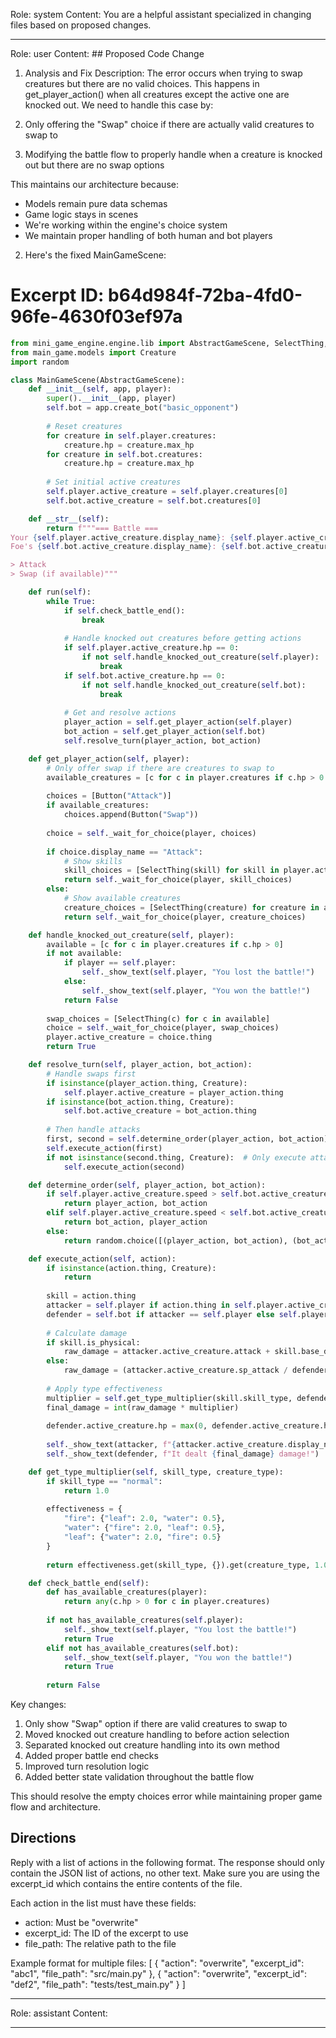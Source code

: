 Role: system
Content: You are a helpful assistant specialized in changing files based on proposed changes.
__________________
Role: user
Content: ## Proposed Code Change
1. Analysis and Fix Description:
The error occurs when trying to swap creatures but there are no valid choices. This happens in get_player_action() when all creatures except the active one are knocked out. We need to handle this case by:

1. Only offering the "Swap" choice if there are actually valid creatures to swap to
2. Modifying the battle flow to properly handle when a creature is knocked out but there are no swap options

This maintains our architecture because:
- Models remain pure data schemas
- Game logic stays in scenes
- We're working within the engine's choice system
- We maintain proper handling of both human and bot players

2. Here's the fixed MainGameScene:

# Excerpt ID: b64d984f-72ba-4fd0-96fe-4630f03ef97a
```python main_game/scenes/main_game_scene.py
from mini_game_engine.engine.lib import AbstractGameScene, SelectThing, Button
from main_game.models import Creature
import random

class MainGameScene(AbstractGameScene):
    def __init__(self, app, player):
        super().__init__(app, player)
        self.bot = app.create_bot("basic_opponent")
        
        # Reset creatures
        for creature in self.player.creatures:
            creature.hp = creature.max_hp
        for creature in self.bot.creatures:
            creature.hp = creature.max_hp
            
        # Set initial active creatures
        self.player.active_creature = self.player.creatures[0]
        self.bot.active_creature = self.bot.creatures[0]

    def __str__(self):
        return f"""=== Battle ===
Your {self.player.active_creature.display_name}: {self.player.active_creature.hp}/{self.player.active_creature.max_hp} HP
Foe's {self.bot.active_creature.display_name}: {self.bot.active_creature.hp}/{self.bot.active_creature.max_hp} HP

> Attack
> Swap (if available)"""

    def run(self):
        while True:
            if self.check_battle_end():
                break
                
            # Handle knocked out creatures before getting actions
            if self.player.active_creature.hp == 0:
                if not self.handle_knocked_out_creature(self.player):
                    break
            if self.bot.active_creature.hp == 0:
                if not self.handle_knocked_out_creature(self.bot):
                    break
            
            # Get and resolve actions
            player_action = self.get_player_action(self.player)
            bot_action = self.get_player_action(self.bot)
            self.resolve_turn(player_action, bot_action)

    def get_player_action(self, player):
        # Only offer swap if there are creatures to swap to
        available_creatures = [c for c in player.creatures if c.hp > 0 and c != player.active_creature]
        
        choices = [Button("Attack")]
        if available_creatures:
            choices.append(Button("Swap"))
            
        choice = self._wait_for_choice(player, choices)
        
        if choice.display_name == "Attack":
            # Show skills
            skill_choices = [SelectThing(skill) for skill in player.active_creature.skills]
            return self._wait_for_choice(player, skill_choices)
        else:
            # Show available creatures
            creature_choices = [SelectThing(creature) for creature in available_creatures]
            return self._wait_for_choice(player, creature_choices)

    def handle_knocked_out_creature(self, player):
        available = [c for c in player.creatures if c.hp > 0]
        if not available:
            if player == self.player:
                self._show_text(self.player, "You lost the battle!")
            else:
                self._show_text(self.player, "You won the battle!")
            return False
            
        swap_choices = [SelectThing(c) for c in available]
        choice = self._wait_for_choice(player, swap_choices)
        player.active_creature = choice.thing
        return True

    def resolve_turn(self, player_action, bot_action):
        # Handle swaps first
        if isinstance(player_action.thing, Creature):
            self.player.active_creature = player_action.thing
        if isinstance(bot_action.thing, Creature):
            self.bot.active_creature = bot_action.thing
            
        # Then handle attacks
        first, second = self.determine_order(player_action, bot_action)
        self.execute_action(first)
        if not isinstance(second.thing, Creature):  # Only execute attack if it's not a swap
            self.execute_action(second)

    def determine_order(self, player_action, bot_action):
        if self.player.active_creature.speed > self.bot.active_creature.speed:
            return player_action, bot_action
        elif self.player.active_creature.speed < self.bot.active_creature.speed:
            return bot_action, player_action
        else:
            return random.choice([(player_action, bot_action), (bot_action, player_action)])

    def execute_action(self, action):
        if isinstance(action.thing, Creature):
            return
            
        skill = action.thing
        attacker = self.player if action.thing in self.player.active_creature.skills else self.bot
        defender = self.bot if attacker == self.player else self.player
        
        # Calculate damage
        if skill.is_physical:
            raw_damage = attacker.active_creature.attack + skill.base_damage - defender.active_creature.defense
        else:
            raw_damage = (attacker.active_creature.sp_attack / defender.active_creature.sp_defense) * skill.base_damage
            
        # Apply type effectiveness
        multiplier = self.get_type_multiplier(skill.skill_type, defender.active_creature.creature_type)
        final_damage = int(raw_damage * multiplier)
        
        defender.active_creature.hp = max(0, defender.active_creature.hp - final_damage)
        
        self._show_text(attacker, f"{attacker.active_creature.display_name} used {skill.display_name}!")
        self._show_text(defender, f"It dealt {final_damage} damage!")

    def get_type_multiplier(self, skill_type, creature_type):
        if skill_type == "normal":
            return 1.0
        
        effectiveness = {
            "fire": {"leaf": 2.0, "water": 0.5},
            "water": {"fire": 2.0, "leaf": 0.5},
            "leaf": {"water": 2.0, "fire": 0.5}
        }
        
        return effectiveness.get(skill_type, {}).get(creature_type, 1.0)

    def check_battle_end(self):
        def has_available_creatures(player):
            return any(c.hp > 0 for c in player.creatures)
            
        if not has_available_creatures(self.player):
            self._show_text(self.player, "You lost the battle!")
            return True
        elif not has_available_creatures(self.bot):
            self._show_text(self.player, "You won the battle!")
            return True
            
        return False
```

Key changes:
1. Only show "Swap" option if there are valid creatures to swap to
2. Moved knocked out creature handling to before action selection
3. Separated knocked out creature handling into its own method
4. Added proper battle end checks
5. Improved turn resolution logic
6. Added better state validation throughout the battle flow

This should resolve the empty choices error while maintaining proper game flow and architecture.

## Directions
Reply with a list of actions in the following format. The response should only contain the JSON list of actions, no other text.
Make sure you are using the excerpt_id which contains the entire contents of the file.

Each action in the list must have these fields:
- action: Must be "overwrite"
- excerpt_id: The ID of the excerpt to use
- file_path: The relative path to the file

Example format for multiple files:
[
    {
        "action": "overwrite",
        "excerpt_id": "abc1",
        "file_path": "src/main.py"
    },
    {
        "action": "overwrite",
        "excerpt_id": "def2",
        "file_path": "tests/test_main.py"
    }
]
__________________
Role: assistant
Content: 
__________________

